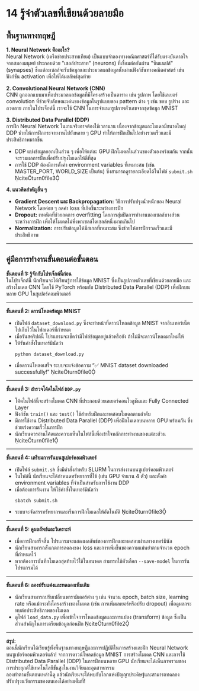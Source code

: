 # 14 รู้จำตัวเลขที่เขียนด้วยลายมือ

## พื้นฐานทางทฤษฎี

**1. Neural Network คืออะไร?**  
Neural Network (เครือข่ายประสาทเทียม) เป็นแบบจำลองทางคณิตศาสตร์ที่ได้รับแรงบันดาลใจจากสมองมนุษย์ ประกอบด้วย "เซลล์ประสาท" (neurons) ที่เชื่อมต่อกันผ่าน "ซินแนปส์" (synapses) ซึ่งแต่ละเซลล์จะรับข้อมูลและประมวลผลข้อมูลนั้นผ่านฟังก์ชันทางคณิตศาสตร์ เช่น ฟังก์ชัน activation เพื่อให้ได้ผลลัพธ์สุดท้าย

**2. Convolutional Neural Network (CNN)**  
CNN ถูกออกแบบมาเพื่อประมวลผลข้อมูลที่มีโครงสร้างเป็นตาราง เช่น รูปภาพ โดยใช้เลเยอร์ convolution ที่ช่วยจับลักษณะเด่นของข้อมูลในรูปแบบของ pattern ต่าง ๆ เช่น ขอบ รูปร่าง และลวดลาย ภายในโปรเจ็กต์นี้ เราจะใช้ CNN ในการจำแนกรูปภาพตัวเลขจากชุดข้อมูล MNIST

**3. Distributed Data Parallel (DDP)**  
การฝึก Neural Network ในงานจริงอาจต้องใช้เวลานาน เนื่องจากข้อมูลและโมเดลมีขนาดใหญ่ DDP ช่วยให้การฝึกกระจายงานไปยังหลาย ๆ GPU ทำให้การฝึกเป็นไปอย่างรวดเร็วและมีประสิทธิภาพมากขึ้น  
- DDP แบ่งข้อมูลออกเป็นส่วน ๆ เพื่อให้แต่ละ GPU ฝึกโมเดลในส่วนของตัวเองพร้อมกัน จากนั้นจะรวมผลการฝึกเพื่อปรับปรุงโมเดลให้ดีที่สุด  
- การใช้ DDP ต้องมีการตั้งค่า environment variables ที่เหมาะสม (เช่น MASTER_PORT, WORLD_SIZE เป็นต้น) ซึ่งสามารถดูรายละเอียดได้ในไฟล์ `submit.sh` citeturn0file3

**4. แนวคิดสำคัญอื่น ๆ**  
- **Gradient Descent และ Backpropagation:** วิธีการปรับปรุงน้ำหนักของ Neural Network โดยค่อย ๆ ลดค่า loss ที่เกิดขึ้นระหว่างการฝึก  
- **Dropout:** เทคนิคที่ช่วยลดการ overfitting โดยการสุ่มปิดการทำงานของเซลล์บางส่วนระหว่างการฝึก เพื่อให้โมเดลไม่พึ่งพาเซลล์ใดเซลล์หนึ่งมากเกินไป  
- **Normalization:** การปรับข้อมูลให้มีสเกลที่เหมาะสม ซึ่งช่วยให้การฝึกรวดเร็วและมีประสิทธิภาพ

---

## คู่มือการทำงานขั้นตอนต่อขั้นตอน

**ขั้นตอนที่ 1: รู้จักกับโปรเจ็กต์นี้ก่อน**  
ในโปรเจ็กต์นี้ นักเรียนจะได้เรียนรู้การใช้ข้อมูล MNIST ซึ่งเป็นรูปภาพตัวเลขที่เขียนด้วยลายมือ และสร้างโมเดล CNN โดยใช้ PyTorch พร้อมกับ Distributed Data Parallel (DDP) เพื่อฝึกบนหลาย GPU ในซูเปอร์คอมพิวเตอร์

---

**ขั้นตอนที่ 2: ดาวน์โหลดข้อมูล MNIST**  
- เปิดไฟล์ `dataset_download.py` ซึ่งจะทำหน้าที่ดาวน์โหลดข้อมูล MNIST จากอินเทอร์เน็ตไปเก็บไว้ในโฟลเดอร์ที่กำหนด  
- เมื่อรันสคริปต์นี้ โปรแกรมจะเช็คว่ามีไฟล์ข้อมูลอยู่แล้วหรือยัง ถ้าไม่มีจะดาวน์โหลดมาใหม่ให้  
- ให้รันคำสั่งในเทอร์มินัลว่า  
  ```
  python dataset_download.py
  ```  
- เมื่อดาวน์โหลดเสร็จ ระบบจะแจ้งข้อความ “✅ MNIST dataset downloaded successfully!” citeturn0file0

---

**ขั้นตอนที่ 3: สำรวจโค้ดในไฟล์ `DDP.py`**  
- โค้ดในไฟล์นี้จะสร้างโมเดล CNN ที่ประกอบด้วยเลเยอร์คอนโวลูชันและ Fully Connected Layer  
- ฟังก์ชัน `train()` และ `test()` ใช้สำหรับฝึกและทดสอบโมเดลตามลำดับ  
- มีการใช้งาน Distributed Data Parallel (DDP) เพื่อฝึกโมเดลบนหลาย GPU พร้อมกัน ซึ่งช่วยเร่งความเร็วในการฝึก  
- นักเรียนควรอ่านโค้ดและความเห็นในไฟล์นี้เพื่อเข้าใจหลักการทำงานของแต่ละส่วน citeturn0file1

---

**ขั้นตอนที่ 4: เตรียมการรันบนซูเปอร์คอมพิวเตอร์**  
- เปิดไฟล์ `submit.sh` ซึ่งมีคำสั่งสำหรับ SLURM ในการส่งงานบนซูเปอร์คอมพิวเตอร์  
- ในไฟล์นี้ นักเรียนจะได้กำหนดทรัพยากรที่ใช้ (เช่น GPU จำนวน 4 ตัว) และตั้งค่า environment variables ที่จำเป็นสำหรับการใช้งาน DDP  
- เมื่อต้องการรันงาน ให้ใช้คำสั่งในเทอร์มินัลว่า  
  ```
  sbatch submit.sh
  ```  
- ระบบจะจัดสรรทรัพยากรและเริ่มการฝึกโมเดลให้อัตโนมัติ citeturn0file3

---

**ขั้นตอนที่ 5: ดูผลลัพธ์และวิเคราะห์**  
- เมื่อการฝึกเสร็จสิ้น โปรแกรมจะแสดงผลลัพธ์ของการฝึกและทดสอบผ่านทางเทอร์มินัล  
- นักเรียนสามารถสังเกตการลดลงของ loss และการเพิ่มขึ้นของความแม่นยำตามจำนวน epoch ที่กำหนดไว้  
- หากต้องการบันทึกโมเดลสุดท้ายไว้ใช้ในอนาคต สามารถใช้ตัวเลือก `--save-model` ในการรันโปรแกรมได้

---

**ขั้นตอนที่ 6: ลองปรับแต่งและทดลองเพิ่มเติม**  
- นักเรียนสามารถปรับเปลี่ยนพารามิเตอร์ต่าง ๆ เช่น จำนวน epoch, batch size, learning rate หรือแม้กระทั่งโครงสร้างของโมเดล (เช่น การเพิ่มเลเยอร์หรือปรับ dropout) เพื่อดูผลกระทบต่อประสิทธิภาพของโมเดล  
- ดูไฟล์ `load_data.py` เพื่อเข้าใจการโหลดข้อมูลและการแปลง (transform) ข้อมูล ซึ่งเป็นส่วนสำคัญในการเตรียมข้อมูลก่อนฝึก citeturn0file2

---

**สรุป:**  
ตอนนี้นักเรียนได้เรียนรู้ทั้งพื้นฐานทางทฤษฎีและการปฏิบัติในการสร้างและฝึก Neural Network บนซูเปอร์คอมพิวเตอร์แล้ว! จากการดาวน์โหลดข้อมูล MNIST การสร้างโมเดล CNN และการใช้ Distributed Data Parallel (DDP) ในการฝึกบนหลาย GPU นักเรียนจะได้เห็นภาพรวมของการประยุกต์ใช้เทคโนโลยีขั้นสูงในงานวิจัยและอุตสาหกรรม  
ลองทำตามขั้นตอนเหล่านี้ดู แล้วนักเรียนจะได้พบกับโลกแห่งปัญญาประดิษฐ์และสามารถทดลองปรับปรุงนวัตกรรมของตนเองได้อย่างเต็มที่!
